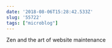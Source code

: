 ```yaml
---
date: '2018-08-06T15:28:42.533Z'
slug: '55722'
tags: ["microblog"]
---
```

Zen and the art of website maintenance
